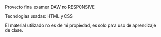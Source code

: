 Proyecto final examen DAW no RESPONSIVE

Tecnologias usadas: HTML y CSS

El material utilizado no es de mi propiedad, es solo para uso de aprendizaje de clase.
